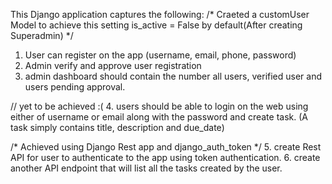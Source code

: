 This Django application captures the following:
/* Craeted a customUser Model to achieve this
    setting is_active = False by default(After creating Superadmin)
    */
1. User can register on the app (username, email, phone, password) 
2. Admin verify and approve user registration
3. admin dashboard should contain the number all users, verified user and users pending approval.

// yet to be achieved :(
4. users should be able to login on the web using either of username or email along with the password and create task. (A task simply contains title, description and due_date)

/*
Achieved using Django Rest app and django_auth_token
*/
5. create Rest API for user to authenticate to the app using token authentication.
6. create another API endpoint that will list all the tasks created by the user.
